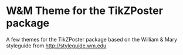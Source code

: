 # W&amp;M Theme for the TikZPoster package

A few themes for the TikZPoster package based on the William & Mary
styleguide from http://styleguide.wm.edu
